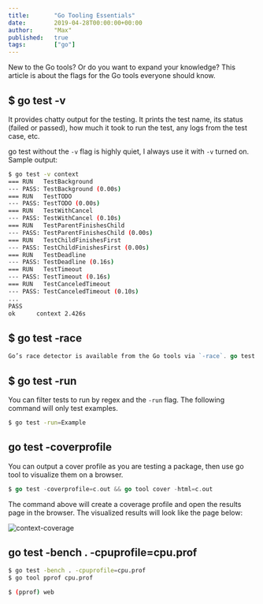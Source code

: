 ```yaml
---
title:       "Go Tooling Essentials"
date:        2019-04-28T00:00:00+00:00
author:      "Max"
published:   true
tags:        ["go"]
---
```


New to the Go tools? Or do you want to expand your knowledge? This article is about the flags for the Go tools everyone should know.

## $ go test -v

It provides chatty output for the testing. It prints the test name, its status (failed or passed), how much it took to run the test, any logs from the test case, etc.

go test without the `-v` flag is highly quiet, I always use it with `-v` turned on. Sample output:

```bash
$ go test -v context
=== RUN   TestBackground
--- PASS: TestBackground (0.00s)
=== RUN   TestTODO
--- PASS: TestTODO (0.00s)
=== RUN   TestWithCancel
--- PASS: TestWithCancel (0.10s)
=== RUN   TestParentFinishesChild
--- PASS: TestParentFinishesChild (0.00s)
=== RUN   TestChildFinishesFirst
--- PASS: TestChildFinishesFirst (0.00s)
=== RUN   TestDeadline
--- PASS: TestDeadline (0.16s)
=== RUN   TestTimeout
--- PASS: TestTimeout (0.16s)
=== RUN   TestCanceledTimeout
--- PASS: TestCanceledTimeout (0.10s)
...
PASS
ok  	context	2.426s
```

## $ go test -race

```go
Go’s race detector is available from the Go tools via `-race`. go test also supports this flag and reports races. Use this flag during development to detect the races.
```

## $ go test -run

You can filter tests to run by regex and the `-run` flag. The following command will only test examples.

```bash
$ go test -run=Example
```

## go test -coverprofile

You can output a cover profile as you are testing a package, then use go tool to visualize them on a browser.

```go
$ go test -coverprofile=c.out && go tool cover -html=c.out
```

The command above will create a coverage profile and open the results page in the browser. The visualized results will look like the page below:

![context-coverage](https://user-images.githubusercontent.com/11765228/56710614-52ad8600-6727-11e9-9a55-ef40b16cea26.png)

## go test -bench . -cpuprofile=cpu.prof

```bash
$ go test -bench . -cpuprofile=cpu.prof
$ go tool pprof cpu.prof
```

```bash
$ (pprof) web
```
